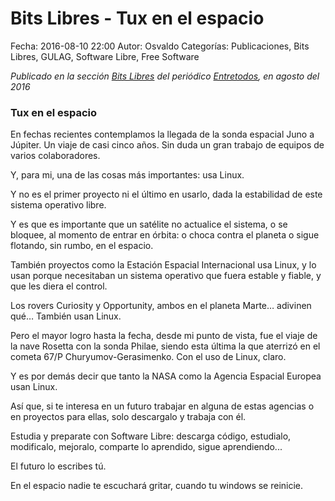 Bits Libres - Tux en el espacio
==================================

Fecha: 2016-08-10 22:00
Autor: Osvaldo
Categorías: Publicaciones, Bits Libres, GULAG, Software Libre, Free Software

_Publicado en la sección [Bits Libres](http://www.gulag.org.mx/revista/2016-05-10-Bits-Libres.html) del periódico [Entretodos](http://periodicoentretodos.com/), en agosto del 2016_

<!-- break -->

### Tux en el espacio

En fechas recientes contemplamos la llegada de la sonda espacial Juno a Júpiter. Un viaje de casi cinco años. Sin duda un gran trabajo de equipos de varios colaboradores.

Y, para mi, una de las cosas más importantes: usa Linux.

Y no es el primer proyecto ni el último en usarlo, dada la estabilidad de este sistema operativo libre.

Y es que es importante que un satélite no actualice el sistema, o se bloquee, al momento de entrar en órbita: o choca contra el planeta o sigue flotando, sin rumbo, en el espacio.

También proyectos como la Estación Espacial Internacional usa Linux, y lo usan porque necesitaban un sistema operativo que fuera estable y fiable, y que les diera el control.

Los rovers Curiosity y Opportunity, ambos en el planeta Marte… adivinen qué… También usan Linux.

Pero el mayor logro hasta la fecha, desde mi punto de vista, fue el viaje de la nave Rosetta con la sonda  Philae, siendo esta última la que aterrizó en el cometa 67/P Churyumov-Gerasimenko. Con el uso de Linux, claro. 

Y es por demás decir que tanto la NASA como la Agencia Espacial Europea usan Linux.

Así que, si te interesa en un futuro trabajar en alguna de estas agencias o en proyectos para ellas, solo descargalo y trabaja con él.

Estudia y preparate con Software Libre: descarga código, estudialo, modificalo, mejoralo, comparte lo aprendido, sigue aprendiendo...

El futuro lo escribes tú.

En el espacio nadie te escuchará gritar,
cuando tu windows se reinicie.
